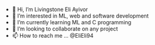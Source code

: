 - 👋 Hi, I’m Livingstone Eli Ayivor
- 👀 I’m interested in ML, web and software development
- 🌱 I’m currently learning ML and C programming 
- 💞️ I’m looking to collaborate on any project
- 📫 How to reach me ... @EliEli94

<!---
EliEli94/EliEli94 is a ✨ special ✨ repository because its `README.md` (this file) appears on your GitHub profile.
You can click the Preview link to take a look at your changes.
--->
